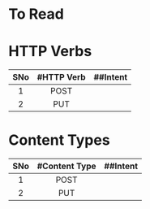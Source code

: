 # To Read

# HTTP Verbs
|SNo| #HTTP Verb  | ##Intent |
| :---: | :---: | :---: |
| 1 | POST | |
| 2 | PUT |

# Content Types
|SNo| #Content Type  | ##Intent |
| :---: | :---: | :---: |
| 1 | POST | |
| 2 | PUT | |
